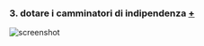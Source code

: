 ### 3. dotare i camminatori di indipendenza [+](https://editor.p5js.org/eleonoradfr/full/-8x6rYm2R)  
![screenshot](https://raw.githubusercontent.com/eleonoradfr/archive/master/eleonoradfr/Esercitazioni_p5/3_camminatori_indipendenti/camminatori_indipendenti.png)
